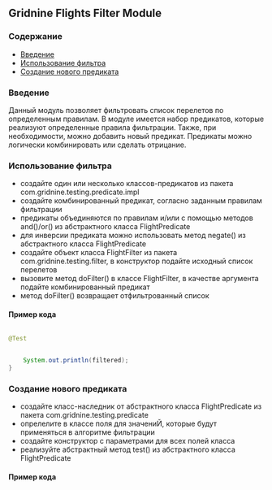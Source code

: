 ## Gridnine Flights Filter Module

### Содержание

- [Введение](#введение)
- [Использование фильтра](#использование-фильтра)
- [Создание нового предиката](#создание-нового-предиката)

### Введение

Данный модуль позволяет фильтровать список перелетов по определенным правилам. В модуле имеется набор
предикатов, которые реализуют определенные правила фильтрации. Также, при необходимости,
можно добавить новый предикат. Предикаты можно логически комбинировать или сделать отрицание.

### Использование фильтра

- создайте один или несколько классов-предикатов из пакета com.gridnine.testing.predicate.impl
- создайте комбинированный предикат, согласно заданным правилам фильтрации
- предикаты объединяются по правилам и/или с помощью методов and()/or() из абстрактного класса FlightPredicate
- для инверсии предиката можно использовать метод negate() из абстрактного класса FlightPredicate
- создайте объект класса FlightFilter из пакета com.gridnine.testing.filter, в конструктор подайте исходный список перелетов
- вызовите метод doFilter() в классе FlightFilter, в качестве аргумента подайте комбинированный предикат
- метод doFilter() возвращает отфильтрованный список

#### Пример кода

```java     

@Test


    System.out.println(filtered);
}
```

### Создание нового предиката

- создайте класс-наследник от абстрактного класса FlightPredicate из пакета com.gridnine.testing.predicate
- опрелелите в классе поля для значениЙ, которые будут применяться в алгоритме фильтрации
- создайте конструктор с параметрами для всех полей класса
- реализуйте абстрактный метод test() из абстрактного класса FlightPredicate

#### Пример кода

